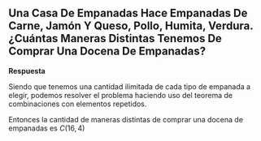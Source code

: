 ## Una Casa De Empanadas Hace Empanadas De Carne, Jamón Y Queso, Pollo, Humita, Verdura. ¿Cuántas Maneras Distintas Tenemos De Comprar Una Docena De Empanadas?

**Respuesta**

Siendo que tenemos una cantidad ilimitada de cada tipo de empanada a elegir, podemos resolver el problema haciendo uso del teorema de combinaciones con elementos repetidos.

Entonces la cantidad de maneras distintas de comprar una docena de empanadas es $C(16, 4)$

